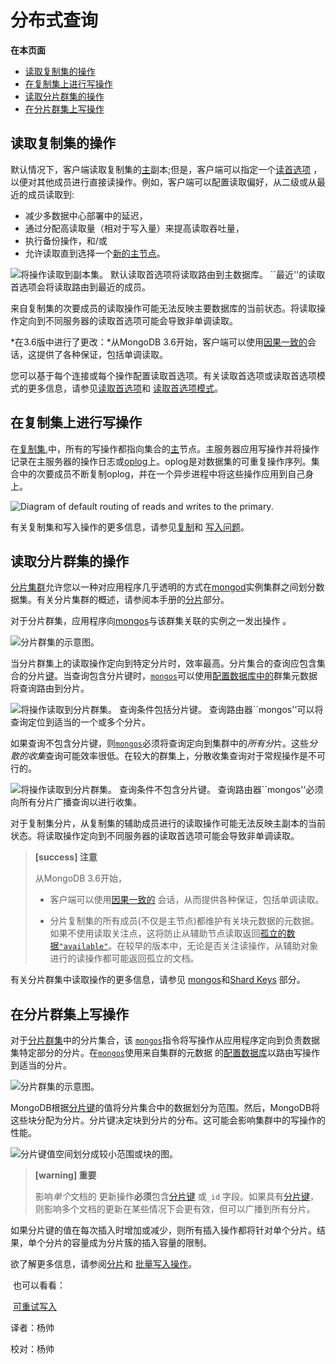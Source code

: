 # 分布式查询

**在本页面**

- [读取复制集的操作](#读取)
- [在复制集上进行写操作](#复制集写)
- [读取分片群集的操作](#读分片)
- [在分片群集上写操作](#分片写)


## <span id="读取">读取复制集的操作</span>

默认情况下，客户端读取复制集的[主](https://docs.mongodb.com/master/reference/glossary/#term-primary)副本;但是，客户端可以指定一个[读首选项](https://docs.mongodb.com/master/core/read-preference/) ，以便对其他成员进行直接读操作。例如，客户端可以配置读取偏好，从二级或从最近的成员读取到:

*   减少多数据中心部署中的延迟，
*   通过分配高读取量（相对于写入量）来提高读取吞吐量，
*   执行备份操作，和/或
*   允许读取直到选择一个[新的主节点](https://docs.mongodb.com/manual/core/replica-set-high-availability/#replica-set-failover)。

![将操作读取到副本集。 默认读取首选项将读取路由到主数据库。 ``最近''的读取首选项会将读取路由到最近的成员。](https://www.mongodb.com/docs/manual/images/replica-set-read-preference.bakedsvg.svg)

来自复制集的次要成员的读取操作可能无法反映主要数据库的当前状态。将读取操作定向到不同服务器的读取首选项可能会导致非单调读取。

*在3.6版中进行了更改：*从MongoDB 3.6开始，客户端可以使用[因果一致的](https://docs.mongodb.com/manual/core/read-isolation-consistency-recency/#causal-consistency)会话，这提供了各种保证，包括单调读取。

您可以基于每个连接或每个操作配置读取首选项。有关读取首选项或读取首选项模式的更多信息，请参见[读取首选项](https://docs.mongodb.com/manual/core/read-preference/)和 [读取首选项模式](https://docs.mongodb.com/manual/core/read-preference/#replica-set-read-preference-modes)。


## <span id="复制集写">在复制集上进行写操作</span>

在[复制集](https://docs.mongodb.com/master/reference/glossary/#term-replica-set),中，所有的写操作都指向集合的[主](https://docs.mongodb.com/master/reference/glossary/#term-primary)节点。主服务器应用写操作并将操作记录在主服务器的操作日志或[oplog](https://docs.mongodb.com/master/reference/glossary/#term-oplog)上。oplog是对数据集的可重复操作序列。集合中的次要成员不断复制oplog，并在一个异步进程中将这些操作应用到自己身上。

![Diagram of default routing of reads and writes to the primary.](https://www.mongodb.com/docs/manual/images/replica-set-read-write-operations-primary.bakedsvg.svg)

有关复制集和写入操作的更多信息，请参见[复制](https://docs.mongodb.com/manual/replication/)和 [写入问题](https://docs.mongodb.com/manual/reference/write-concern/)。


## <span id="读分片">读取分片群集的操作</span>

[分片集群](https://docs.mongodb.com/manual/reference/glossary/#term-sharded-cluster)允许您以一种对应用程序几乎透明的方式在[mongod](https://docs.mongodb.com/manual/reference/program/mongod/#bin.mongod)实例集群之间划分数据集。有关分片集群的概述，请参阅本手册的[分片](https://docs.mongodb.com/manual/sharding/)部分。

对于分片群集，应用程序向[mongos](https://docs.mongodb.com/manual/reference/program/mongos/#bin.mongos)与该群集关联的实例之一发出操作 。

![分片群集的示意图。](https://www.mongodb.com/docs/manual/images/sharded-cluster.bakedsvg.svg)

当分片群集上的读取操作定向到特定分片时，效率最高。分片集合的查询应包含集合的分片[键](https://docs.mongodb.com/manual/core/sharding-shard-key/#sharding-shard-key)。当查询包含分片键时，[`mongos`](https://docs.mongodb.com/manual/reference/program/mongos/#bin.mongos)可以使用[配置数据库中的](https://docs.mongodb.com/manual/core/sharded-cluster-config-servers/#sharding-config-server)群集元数据将查询路由到分片。

![将操作读取到分片群集。 查询条件包括分片键。 查询路由器``mongos''可以将查询定位到适当的一个或多个分片。](https://www.mongodb.com/docs/manual/images/sharded-cluster-targeted-query.bakedsvg.svg)

如果查询不包含分片键，则[`mongos`](https://docs.mongodb.com/manual/reference/program/mongos/#bin.mongos)必须将查询定向到集群中的*所有分*片。这些*分散的收集*查询可能效率很低。在较大的群集上，分散收集查询对于常规操作是不可行的。

![将操作读取到分片群集。 查询条件不包含分片键。 查询路由器``mongos''必须向所有分片广播查询以进行收集。](https://www.mongodb.com/docs/manual/images/sharded-cluster-scatter-gather-query.bakedsvg.svg)

对于复制集分片，从复制集的辅助成员进行的读取操作可能无法反映主副本的当前状态。将读取操作定向到不同服务器的读取首选项可能会导致非单调读取。

> **[success] 注意**
>
> 从MongoDB 3.6开始，
>
> * 客户端可以使用[因果一致的](https://docs.mongodb.com/manual/core/read-isolation-consistency-recency/#causal-consistency) 会话，从而提供各种保证，包括单调读取。
>
> * 分片复制集的所有成员(不仅是主节点)都维护有关块元数据的元数据。如果不使用读取关注点，这将防止从辅助节点读取返回[孤立的数据](https://docs.mongodb.com/manual/reference/glossary/#term-orphaned-document)[`"available"`](https://docs.mongodb.com/manual/reference/read-concern-available/#readconcern."available")。在较早的版本中，无论是否关注读操作，从辅助对象进行的读操作都可能返回孤立的文档。

有关分片群集中读取操作的更多信息，请参见 [mongos](https://docs.mongodb.com/manual/core/sharded-cluster-query-router/)和[Shard Keys](https://docs.mongodb.com/manual/core/sharding-shard-key/#sharding-shard-key) 部分。


## <span id="分片写">在分片群集上写操作</span>

对于[分片群集](https://docs.mongodb.com/master/reference/glossary/#term-sharded-cluster)中的分片集合，该 [`mongos`](https://docs.mongodb.com/manual/reference/program/mongos/#bin.mongos)指令将写操作从应用程序定向到负责数据集特定部分的分片。在[`mongos`](https://docs.mongodb.com/manual/reference/program/mongos/#bin.mongos)使用来自集群的元数据 的[配置数据库](https://docs.mongodb.com/manual/core/sharded-cluster-config-servers/#sharding-config-server)以路由写操作到适当的分片。

![分片群集的示意图。](https://www.mongodb.com/docs/manual/images/sharded-cluster.bakedsvg.svg)

MongoDB根据[分片键](https://docs.mongodb.com/master/reference/glossary/#term-shard-key)的值将分片集合中的数据划分为范围。然后，MongoDB将这些块分配为分片。分片键决定块到分片的分布。这可能会影响集群中的写操作的性能。

![分片键值空间划分成较小范围或块的图。](https://www.mongodb.com/docs/manual/images/sharding-range-based.bakedsvg.svg)

> **[warning] 重要**
>
> 影响*单个*文档的 更新操作**必须**包含[分片键](https://docs.mongodb.com/master/reference/glossary/#term-shard-key) 或`_id` 字段。如果具有[分片键](https://docs.mongodb.com/manual/reference/glossary/#term-shard-key)，则影响多个文档的更新在某些情况下会更有效，但可以广播到所有分片。

如果分片键的值在每次插入时增加或减少，则所有插入操作都将针对单个分片。结果，单个分片的容量成为分片簇的插入容量的限制。

欲了解更多信息，请参阅[分片](https://docs.mongodb.com/manual/sharding/)和 [批量写入操作](https://docs.mongodb.com/manual/core/bulk-write-operations/)。

​	也可以看看：

​	[可重试写入](https://docs.mongodb.com/manual/core/retryable-writes/#retryable-writes)



译者：杨帅

校对：杨帅